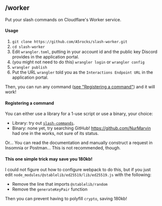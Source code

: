 ## /worker

Put your slash commands on Cloudflare's Worker service.

#### Usage

1. `git clone https://github.com/A5rocks/slash-worker.git`
2. `cd slash-worker`
3. Edit `wrangler.toml`, putting in your account id and the public key Discord
   provides in the application portal.
4. (you might not need to do this) `wrangler login` or `wrangler config`
5. `wrangler publish`
6. Put the URL `wrangler` told you as the `Interactions Endpoint URL` in the
   application portal.

Then, you can run any command
([see "Registering a command"](#Registering-a-command)) and it will work!

#### Registering a command

You can either use a library for a 1-use script or use a binary, your choice:

-   Library: try out
    [`slash-commands`](https://www.npmjs.com/package/slash-commands).
-   Binary: none yet, try searching GitHub! <https://github.com/NurMarvin> had
    one in the works, not sure of its status.

Or... You can read the documentation and manually construct a request in
Insomnia or Postman... This is not recommended, though.

#### This one simple trick may save you 180kb!

I could not figure out how to configure webpack to do this, but if you just
edit `node_modules/@stablelib/ed25519/lib/ed25519.js` with the following:

-   Remove the line that imports `@stablelib/random`
-   Remove the `generateKeyPair` function

Then you can prevent having to polyfill `crypto`, saving 180kb!
